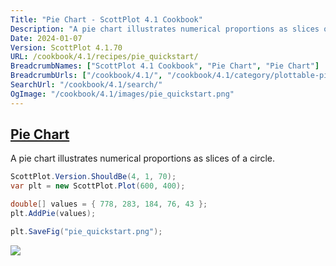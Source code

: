 ```yaml
---
Title: "Pie Chart - ScottPlot 4.1 Cookbook"
Description: "A pie chart illustrates numerical proportions as slices of a circle."
Date: 2024-01-07
Version: ScottPlot 4.1.70
URL: /cookbook/4.1/recipes/pie_quickstart/
BreadcrumbNames: ["ScottPlot 4.1 Cookbook", "Pie Chart", "Pie Chart"]
BreadcrumbUrls: ["/cookbook/4.1/", "/cookbook/4.1/category/plottable-pie", "/cookbook/4.1/recipes/pie_quickstart/"]
SearchUrl: "/cookbook/4.1/search/"
OgImage: "/cookbook/4.1/images/pie_quickstart.png"
---
```


<h2><a id='pie-chart' href='/cookbook/4.1/recipes/pie_quickstart/'>Pie Chart</a></h2>

A pie chart illustrates numerical proportions as slices of a circle.

```cs
ScottPlot.Version.ShouldBe(4, 1, 70);
var plt = new ScottPlot.Plot(600, 400);

double[] values = { 778, 283, 184, 76, 43 };
plt.AddPie(values);

plt.SaveFig("pie_quickstart.png");
```

<img src='../../images/pie_quickstart.png' class='d-block mx-auto my-5' />


